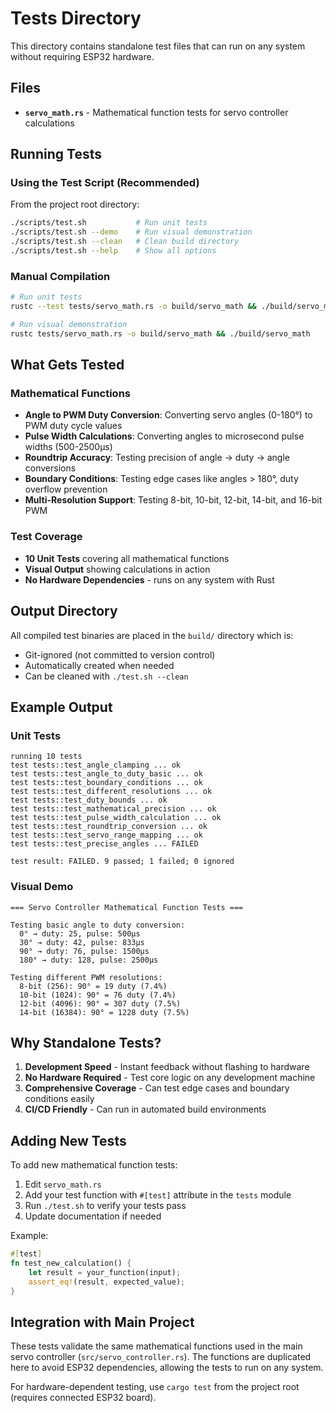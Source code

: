 # Tests Directory

This directory contains standalone test files that can run on any system without requiring ESP32 hardware.

## Files

- **`servo_math.rs`** - Mathematical function tests for servo controller calculations

## Running Tests

### Using the Test Script (Recommended)

From the project root directory:

```bash
./scripts/test.sh           # Run unit tests
./scripts/test.sh --demo    # Run visual demonstration
./scripts/test.sh --clean   # Clean build directory
./scripts/test.sh --help    # Show all options
```

### Manual Compilation

```bash
# Run unit tests
rustc --test tests/servo_math.rs -o build/servo_math && ./build/servo_math

# Run visual demonstration
rustc tests/servo_math.rs -o build/servo_math && ./build/servo_math
```

## What Gets Tested

### Mathematical Functions
- **Angle to PWM Duty Conversion**: Converting servo angles (0-180°) to PWM duty cycle values
- **Pulse Width Calculations**: Converting angles to microsecond pulse widths (500-2500µs)
- **Roundtrip Accuracy**: Testing precision of angle → duty → angle conversions
- **Boundary Conditions**: Testing edge cases like angles > 180°, duty overflow prevention
- **Multi-Resolution Support**: Testing 8-bit, 10-bit, 12-bit, 14-bit, and 16-bit PWM

### Test Coverage
- **10 Unit Tests** covering all mathematical functions
- **Visual Output** showing calculations in action
- **No Hardware Dependencies** - runs on any system with Rust

## Output Directory

All compiled test binaries are placed in the `build/` directory which is:
- Git-ignored (not committed to version control)
- Automatically created when needed
- Can be cleaned with `./test.sh --clean`

## Example Output

### Unit Tests
```
running 10 tests
test tests::test_angle_clamping ... ok
test tests::test_angle_to_duty_basic ... ok
test tests::test_boundary_conditions ... ok
test tests::test_different_resolutions ... ok
test tests::test_duty_bounds ... ok
test tests::test_mathematical_precision ... ok
test tests::test_pulse_width_calculation ... ok
test tests::test_roundtrip_conversion ... ok
test tests::test_servo_range_mapping ... ok
test tests::test_precise_angles ... FAILED

test result: FAILED. 9 passed; 1 failed; 0 ignored
```

### Visual Demo
```
=== Servo Controller Mathematical Function Tests ===

Testing basic angle to duty conversion:
  0° → duty: 25, pulse: 500µs
  30° → duty: 42, pulse: 833µs
  90° → duty: 76, pulse: 1500µs
  180° → duty: 128, pulse: 2500µs

Testing different PWM resolutions:
  8-bit (256): 90° = 19 duty (7.4%)
  10-bit (1024): 90° = 76 duty (7.4%)
  12-bit (4096): 90° = 307 duty (7.5%)
  14-bit (16384): 90° = 1228 duty (7.5%)
```

## Why Standalone Tests?

1. **Development Speed** - Instant feedback without flashing to hardware
2. **No Hardware Required** - Test core logic on any development machine
3. **Comprehensive Coverage** - Can test edge cases and boundary conditions easily
4. **CI/CD Friendly** - Can run in automated build environments

## Adding New Tests

To add new mathematical function tests:

1. Edit `servo_math.rs`
2. Add your test function with `#[test]` attribute in the `tests` module
3. Run `./test.sh` to verify your tests pass
4. Update documentation if needed

Example:
```rust
#[test]
fn test_new_calculation() {
    let result = your_function(input);
    assert_eq!(result, expected_value);
}
```

## Integration with Main Project

These tests validate the same mathematical functions used in the main servo controller (`src/servo_controller.rs`). The functions are duplicated here to avoid ESP32 dependencies, allowing the tests to run on any system.

For hardware-dependent testing, use `cargo test` from the project root (requires connected ESP32 board).